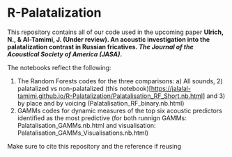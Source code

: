 # R-Palatalization

This repository contains all of our code used in the upcoming paper **Ulrich, N., & Al-Tamimi, J. (Under review). An acoustic investigation into the palatalization contrast in Russian fricatives. *The Journal of the Acoustical Society of America (JASA)*.**

The notebooks reflect the following:

1. The Random Forests codes for the three comparisons: a) All sounds, 2) palatalized vs non-palatalized (this notebook)[https://jalalal-tamimi.github.io/R-Palatalization/Palatalisation_RF_Short.nb.html] and 3) by place and by voicing (Palatalisation_RF_binary.nb.html)
2. GAMMs codes for dynamic measures of the top six acoustic predictors identified as the most predictive (for both runnign GAMMs: Palatalisation_GAMMs.nb.html and visualisation: Palatalisation_GAMMs_Visualisations.nb.html)

Make sure to cite this repository and the reference if reusing
